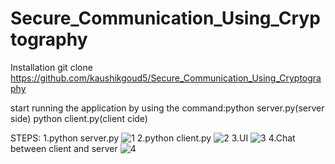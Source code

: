# Secure_Communication_Using_Cryptography

Installation
  git clone https://github.com/kaushikgoud5/Secure_Communication_Using_Cryptography
  
  
 
 start running the application by using the command:python server.py(server side)
                                                    python client.py(client cide)
                                                    
                                                    
STEPS:
1.python server.py
![1](https://user-images.githubusercontent.com/92638590/230642173-85223086-040f-4083-a31b-4c4dbe9d7b09.png)
2.python client.py
![2](https://user-images.githubusercontent.com/92638590/230642233-a2f6256e-e8ee-43d3-b894-0f452cb003f3.png)
3.UI
![3](https://user-images.githubusercontent.com/92638590/230642282-c1bce88a-f56e-4261-8dfc-b4ec3f00901e.png)
4.Chat between client and server
![4](https://user-images.githubusercontent.com/92638590/230642435-a74aa79f-09ba-44d2-b956-a69d06eea15c.png)
